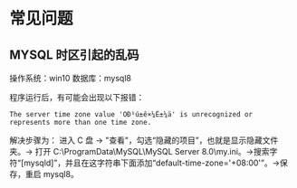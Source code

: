 # 常见问题

## MYSQL 时区引起的乱码

操作系统：win10
数据库：mysql8

程序运行后，有可能会出现以下报错：

```doc
The server time zone value 'ÖÐ¹ú±ê×¼Ê±¼ä' is unrecognized or represents more than one time zone.
```

解决步骤为：
进入 C 盘 -> "查看"，勾选“隐藏的项目”，也就是显示隐藏文件夹。-> 打开 C:\ProgramData\MySQL\MySQL Server 8.0\my.ini。->搜索字符“[mysqld]”，并且在这字符串下面添加“default-time-zone='+08:00'”。->保存，重启 mysql8。
